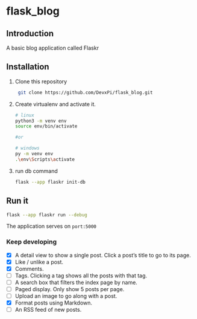 # flask_blog

## Introduction

A basic blog application called Flaskr

## Installation

1. Clone this repository

   ```bash
    git clone https://github.com/DevxPi/flask_blog.git
    ```

2. Create virtualenv and activate it.

   ```bash
   # linux
   python3 -m venv env
   source env/bin/activate

   #or 

   # windows
   py -m venv env
   .\env\Scripts\activate
   ```

3. run db command

   ```bash
   flask --app flaskr init-db
   ```

## Run it

```bash
flask --app flaskr run --debug
```

The application serves on `port:5000`

### Keep developing

- [x] A detail view to show a single post. Click a post’s title to go to its page.
- [x] Like / unlike a post.
- [x] Comments.
- [ ] Tags. Clicking a tag shows all the posts with that tag.
- [ ] A search box that filters the index page by name.
- [ ] Paged display. Only show 5 posts per page.
- [ ] Upload an image to go along with a post.
- [x] Format posts using Markdown.
- [ ] An RSS feed of new posts.
